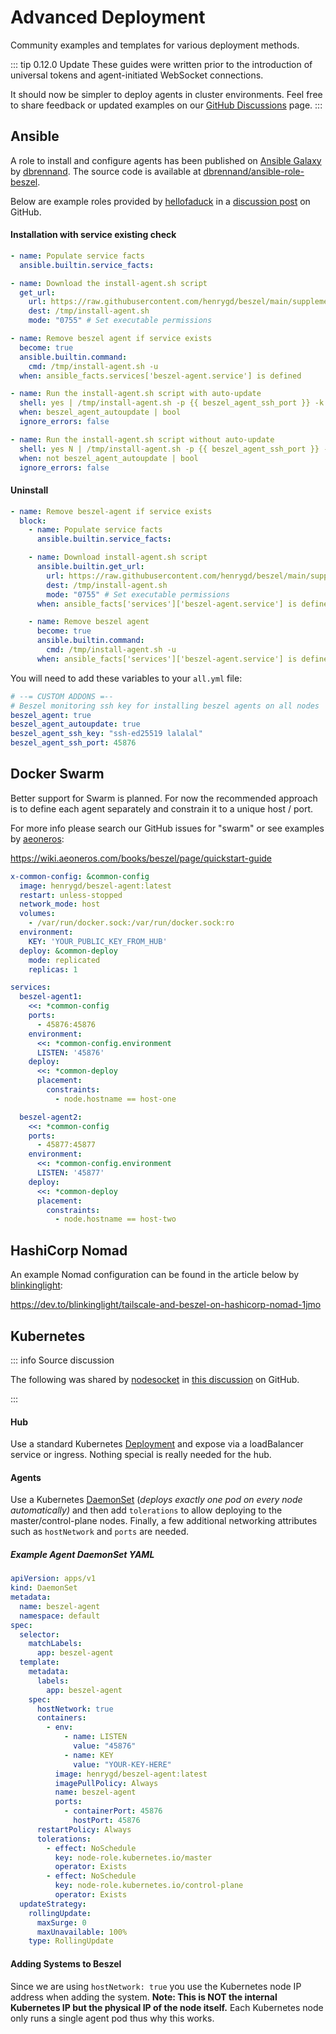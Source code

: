 # Advanced Deployment

Community examples and templates for various deployment methods.

::: tip 0.12.0 Update
These guides were written prior to the introduction of universal tokens and agent-initiated WebSocket connections.

It should now be simpler to deploy agents in cluster environments. Feel free to share feedback or updated examples on our [GitHub Discussions](https://github.com/henrygd/beszel/discussions) page.
:::

## Ansible

A role to install and configure agents has been published on [Ansible Galaxy](https://galaxy.ansible.com/ui/standalone/roles/dbrennand/beszel/documentation/) by [dbrennand](https://github.com/dbrennand). The source code is available at [dbrennand/ansible-role-beszel](https://github.com/dbrennand/ansible-role-beszel).

Below are example roles provided by [hellofaduck](https://github.com/hellofaduck) in a [discussion post](https://github.com/henrygd/beszel/discussions/629) on GitHub.

#### Installation with service existing check

```yaml
- name: Populate service facts
  ansible.builtin.service_facts:

- name: Download the install-agent.sh script
  get_url:
    url: https://raw.githubusercontent.com/henrygd/beszel/main/supplemental/scripts/install-agent.sh
    dest: /tmp/install-agent.sh
    mode: "0755" # Set executable permissions

- name: Remove beszel agent if service exists
  become: true
  ansible.builtin.command:
    cmd: /tmp/install-agent.sh -u
  when: ansible_facts.services['beszel-agent.service'] is defined

- name: Run the install-agent.sh script with auto-update
  shell: yes | /tmp/install-agent.sh -p {{ beszel_agent_ssh_port }} -k "{{ beszel_agent_ssh_key }}"
  when: beszel_agent_autoupdate | bool
  ignore_errors: false

- name: Run the install-agent.sh script without auto-update
  shell: yes N | /tmp/install-agent.sh -p {{ beszel_agent_ssh_port }} -k "{{ beszel_agent_ssh_key }}"
  when: not beszel_agent_autoupdate | bool
  ignore_errors: false
```

#### Uninstall

```yaml
- name: Remove beszel-agent if service exists
  block:
    - name: Populate service facts
      ansible.builtin.service_facts:

    - name: Download install-agent.sh script
      ansible.builtin.get_url:
        url: https://raw.githubusercontent.com/henrygd/beszel/main/supplemental/scripts/install-agent.sh
        dest: /tmp/install-agent.sh
        mode: "0755" # Set executable permissions
      when: ansible_facts['services']['beszel-agent.service'] is defined

    - name: Remove beszel agent
      become: true
      ansible.builtin.command:
        cmd: /tmp/install-agent.sh -u
      when: ansible_facts['services']['beszel-agent.service'] is defined
```

You will need to add these variables to your `all.yml` file:

```yaml
# --= CUSTOM ADDONS =--
# Beszel monitoring ssh key for installing beszel agents on all nodes
beszel_agent: true
beszel_agent_autoupdate: true
beszel_agent_ssh_key: "ssh-ed25519 lalalal"
beszel_agent_ssh_port: 45876
```

## Docker Swarm

Better support for Swarm is planned. For now the recommended approach is to define each agent separately and constrain it to a unique host / port.

For more info please search our GitHub issues for "swarm" or see examples by [aeoneros](https://github.com/aeoneros):

https://wiki.aeoneros.com/books/beszel/page/quickstart-guide

```yaml
x-common-config: &common-config
  image: henrygd/beszel-agent:latest
  restart: unless-stopped
  network_mode: host
  volumes:
    - /var/run/docker.sock:/var/run/docker.sock:ro
  environment:
    KEY: 'YOUR_PUBLIC_KEY_FROM_HUB'
  deploy: &common-deploy
    mode: replicated
    replicas: 1

services:
  beszel-agent1:
    <<: *common-config
    ports:
      - 45876:45876
    environment:
      <<: *common-config.environment
      LISTEN: '45876'
    deploy:
      <<: *common-deploy
      placement:
        constraints:
          - node.hostname == host-one

  beszel-agent2:
    <<: *common-config
    ports:
      - 45877:45877
    environment:
      <<: *common-config.environment
      LISTEN: '45877'
    deploy:
      <<: *common-deploy
      placement:
        constraints:
          - node.hostname == host-two
```

## HashiCorp Nomad

An example Nomad configuration can be found in the article below by [blinkinglight](https://github.com/blinkinglight):

https://dev.to/blinkinglight/tailscale-and-beszel-on-hashicorp-nomad-1jmo

## Kubernetes

::: info Source discussion

The following was shared by [nodesocket](https://github.com/nodesocket) in [this discussion](https://github.com/henrygd/beszel/discussions/431) on GitHub.

:::

#### Hub

Use a standard Kubernetes [Deployment](https://kubernetes.io/docs/concepts/workloads/controllers/deployment/) and expose via a loadBalancer service or ingress. Nothing special is really needed for the hub.

#### Agents

Use a Kubernetes [DaemonSet](https://kubernetes.io/docs/concepts/workloads/controllers/daemonset/) (_deploys exactly one pod on every node automatically)_ and then add `tolerations` to allow deploying to the master/control-plane nodes. Finally, a few additional networking attributes such as `hostNetwork` and `ports` are needed.

##### Example Agent DaemonSet YAML

```yaml
apiVersion: apps/v1
kind: DaemonSet
metadata:
  name: beszel-agent
  namespace: default
spec:
  selector:
    matchLabels:
      app: beszel-agent
  template:
    metadata:
      labels:
        app: beszel-agent
    spec:
      hostNetwork: true
      containers:
        - env:
            - name: LISTEN
              value: "45876"
            - name: KEY
              value: "YOUR-KEY-HERE"
          image: henrygd/beszel-agent:latest
          imagePullPolicy: Always
          name: beszel-agent
          ports:
            - containerPort: 45876
              hostPort: 45876
      restartPolicy: Always
      tolerations:
        - effect: NoSchedule
          key: node-role.kubernetes.io/master
          operator: Exists
        - effect: NoSchedule
          key: node-role.kubernetes.io/control-plane
          operator: Exists
  updateStrategy:
    rollingUpdate:
      maxSurge: 0
      maxUnavailable: 100%
    type: RollingUpdate
```

#### Adding Systems to Beszel

Since we are using `hostNetwork: true` you use the Kubernetes node IP address when adding the system. **Note: This is NOT the internal Kubernetes IP but the physical IP of the node itself.** Each Kubernetes node only runs a single agent pod thus why this works.
